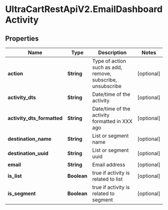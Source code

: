 # UltraCartRestApiV2.EmailDashboardActivity

## Properties
Name | Type | Description | Notes
------------ | ------------- | ------------- | -------------
**action** | **String** | Type of action such as add, remove, subscribe, unsubscribe | [optional] 
**activity_dts** | **String** | Date/time of the activity | [optional] 
**activity_dts_formatted** | **String** | Date/time of the activity formatted in XXX ago | [optional] 
**destination_name** | **String** | List or segment name | [optional] 
**destination_uuid** | **String** | List or segment uuid | [optional] 
**email** | **String** | Email address | [optional] 
**is_list** | **Boolean** | true if activity is related to list | [optional] 
**is_segment** | **Boolean** | true if activity is related to segment | [optional] 


